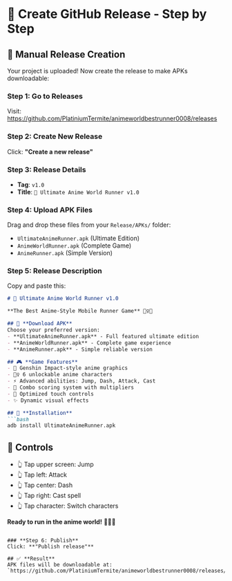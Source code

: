 # 🎌 Create GitHub Release - Step by Step

## 🚀 **Manual Release Creation**

Your project is uploaded! Now create the release to make APKs downloadable:

### **Step 1: Go to Releases**
Visit: https://github.com/PlatiniumTermite/animeworldbestrunner0008/releases

### **Step 2: Create New Release**
Click: **"Create a new release"**

### **Step 3: Release Details**
- **Tag**: `v1.0`
- **Title**: `🎌 Ultimate Anime World Runner v1.0`

### **Step 4: Upload APK Files**
Drag and drop these files from your `Release/APKs/` folder:
- `UltimateAnimeRunner.apk` (Ultimate Edition)
- `AnimeWorldRunner.apk` (Complete Game)
- `AnimeRunner.apk` (Simple Version)

### **Step 5: Release Description**
Copy and paste this:

```markdown
# 🎌 Ultimate Anime World Runner v1.0

**The Best Anime-Style Mobile Runner Game** 🏃‍♀️✨

## 📱 **Download APK**
Choose your preferred version:
- **UltimateAnimeRunner.apk** - Full featured ultimate edition
- **AnimeWorldRunner.apk** - Complete game experience
- **AnimeRunner.apk** - Simple reliable version

## 🎮 **Game Features**
- 🎌 Genshin Impact-style anime graphics
- 🏃‍♀️ 6 unlockable anime characters
- ⚡ Advanced abilities: Jump, Dash, Attack, Cast
- 🎯 Combo scoring system with multipliers
- 📱 Optimized touch controls
- ✨ Dynamic visual effects

## 📱 **Installation**
```bash
adb install UltimateAnimeRunner.apk
```

## 🎯 **Controls**
- 👆 Tap upper screen: Jump
- 👆 Tap left: Attack
- 👆 Tap center: Dash
- 👆 Tap right: Cast spell
- 👆 Tap character: Switch characters

**Ready to run in the anime world!** 🏃‍♂️✨
```

### **Step 6: Publish**
Click: **"Publish release"**

## ✅ **Result**
APK files will be downloadable at:
`https://github.com/PlatiniumTermite/animeworldbestrunner0008/releases/tag/v1.0`
